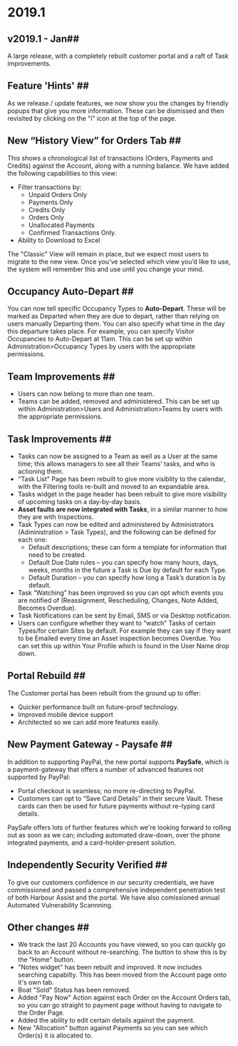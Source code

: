 # 2019.1

## v2019.1 - Jan\#\#

A large release, with a completely rebuilt customer portal and a raft of Task improvements.

## Feature 'Hints' \#\#

As we release / update features, we now show you the changes by friendly popups that give you more information. These can be dismissed and then revisited by clicking on the "i" icon at the top of the page.

## New “History View” for Orders Tab \#\#

This shows a chronological list of transactions \(Orders, Payments and Credits\) against the Account, along with a running balance. We have added the following capabilities to this view:

* Filter transactions by:
  * Unpaid Orders Only
  * Payments Only
  * Credits Only
  * Orders Only
  * Unallocated Payments
  * Confirmed Transactions Only.
* Ability to Download to Excel

The "Classic" View will remain in place, but we expect most users to migrate to the new view. Once you’ve selected which view you’d like to use, the system will remember this and use until you change your mind.

## Occupancy Auto-Depart \#\#

You can now tell specific Occupancy Types to **Auto-Depart**. These will be marked as Departed when they are due to depart, rather than relying on users manually Departing them. You can also specify what time in the day this departure takes place. For example, you can specify Visitor Occupancies to Auto-Depart at 11am. This can be set up within Administration&gt;Occupancy Types by users with the appropriate permissions.

## Team Improvements \#\#

* Users can now belong to more than one team.
* Teams can be added, removed and administered. This can be set up within Administration&gt;Users and Administration&gt;Teams by users with the appropriate permissions.

## Task Improvements \#\#

* Tasks can now be assigned to a Team as well as a User at the same time; this allows managers to see all their Teams' tasks, and who is actioning them.
* "Task List" Page has been rebuilt to give more visiblity to the calendar, with the Filtering tools re-built and moved to an expandable area.
* Tasks widget in the page header has been rebuilt to give more visibility of upcoming tasks on a day-by-day basis.
* **Asset faults are now integrated with Tasks**, in a similar manner to how they are with Inspections.
* Task Types can now be edited and administered by Administrators \(Administration &gt; Task Types\), and the following can be defined for each one:
  * Default descriptions; these can form a template for information that need to be created.
  * Default Due Date rules – you can specify how many hours, days, weeks, months in the future a Task is Due by default for each Type.
  * Default Duration – you can specify how long a Task’s duration is by default.
* Task “Watching” has been improved so you can opt which events you are notified of \(Reassignment, Rescheduling, Changes, Note Added, Becomes Overdue\).  
* Task Notifications can be sent by Email, SMS or via Desktop notification.
* Users can configure whether they want to “watch” Tasks of certain Types/for certain Sites by default.  For example they can say if they want to be Emailed every time an Asset inspection becomes Overdue. You can set this up within Your Profile which is found in the User Name drop down.

## Portal Rebuild \#\#

The Customer portal has been rebuilt from the ground up to offer:

* Quicker performance built on future-proof technology.
* Improved mobile device support
* Architected so we can add more features easily.

## New Payment Gateway - Paysafe \#\#

In addition to supporting PayPal, the new portal supports **PaySafe**, which is a payment-gateway that offers a number of advanced features not supported by PayPal:

* Portal checkout is seamless; no more re-directing to PayPal.
* Customers can opt to “Save Card Details” in their secure Vault.  These cards can then be used for future payments without re-typing card details.

PaySafe offers lots of further features which we're looking forward to rolling out as soon as we can; including automated draw-down, over the phone integrated payments, and a card-holder-present solution.

## Independently Security Verified \#\#

To give our customers confidence in our security credentials, we have commissioned and passed a comprehensive independent penetration test of both Harbour Assist and the portal. We have also comissioned annual Automated Vulnerability Scannning.

## Other changes \#\#

* We track the last 20 Accounts you have viewed, so you can quickly go back to an Account without re-searching.  The button to show this is by the "Home" button.
* "Notes widget" has been rebuilt and improved.  It now includes searching capabilty.  This has been moved from the Account page onto it's own tab.
* Boat "Sold" Status has been removed.
* Added "Pay Now" Action against each Order on the Account Orders tab, so you can go straight to payment page without having to navigate to the Order Page.
* Added the ability to edit certain details against the payment.
* New "Allocation" button against Payments so you can see which Order\(s\) it is allocated to.

